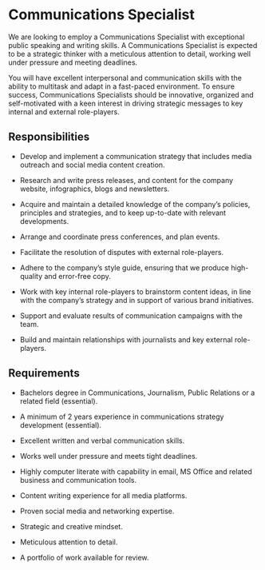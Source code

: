 # Communications Specialist

We are looking to employ a Communications Specialist with exceptional public speaking and writing skills. A Communications Specialist is expected to be a strategic thinker with a meticulous attention to detail, working well under pressure and meeting deadlines.

You will have excellent interpersonal and communication skills with the ability to multitask and adapt in a fast-paced environment. To ensure success, Communications Specialists should be innovative, organized and self-motivated with a keen interest in driving strategic messages to key internal and external role-players.

## Responsibilities

* Develop and implement a communication strategy that includes media outreach and social media content creation.

* Research and write press releases, and content for the company website, infographics, blogs and newsletters.

* Acquire and maintain a detailed knowledge of the company’s policies, principles and strategies, and to keep up-to-date with relevant developments.

* Arrange and coordinate press conferences, and plan events.

* Facilitate the resolution of disputes with external role-players.

* Adhere to the company’s style guide, ensuring that we produce high-quality and error-free copy.

* Work with key internal role-players to brainstorm content ideas, in line with the company’s strategy and in support of various brand initiatives.

* Support and evaluate results of communication campaigns with the team.

* Build and maintain relationships with journalists and key external role-players.

## Requirements

* Bachelors degree in Communications, Journalism, Public Relations or a related field (essential).

* A minimum of 2 years experience in communications strategy development (essential).

* Excellent written and verbal communication skills.

* Works well under pressure and meets tight deadlines.

* Highly computer literate with capability in email, MS Office and related business and communication tools.

* Content writing experience for all media platforms.

* Proven social media and networking expertise.

* Strategic and creative mindset.

* Meticulous attention to detail.

* A portfolio of work available for review.

